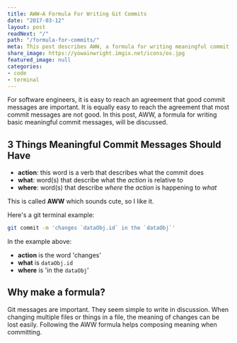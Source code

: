 ```yaml
---
title: AWW—A Formula For Writing Git Commits
date: "2017-03-12"
layout: post
readNext: "/"
path: "/formula-for-commits/"
meta: This post describes AWW, a formula for writing meaningful commit messages with git.
share_image: https://yowainwright.imgix.net/icons/os.jpg
featured_image: null
categories:
- code
- terminal
---
```


For software engineers, it is easy to reach an agreement that good commit messages are important. It is equally easy to reach the agreement that most commit messages are not good. In this post, AWW, a formula for writing basic meaningful commit messages, will be discussed.

## 3 Things Meaningful Commit Messages Should Have

-  **action**: this word is a verb that describes what the commit does
-  **what**: word(s) that describe what the _action_ is relative to
-  **where**: word(s) that describe _where_ the _action_ is happening to _what_ 

This is called **AWW** which sounds cute, so I like it.

Here's a git terminal example:

```bash
git commit -m 'changes `dataObj.id` in the `dataObj`'
```

In the example above:
-  **action** is the word 'changes'
-  **what** is `dataObj.id`
-  **where** is 'in the `dataObj`'

## Why make a formula?

Git messages are important. They seem simple to write in discussion. When changing multiple files or things in a file, the meaning of changes can be lost easily. Following the AWW formula helps composing meaning when committing. 
